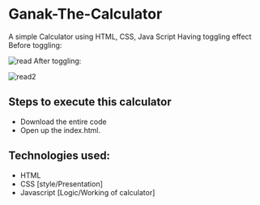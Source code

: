 # Ganak-The-Calculator #
A simple Calculator using HTML, CSS, Java Script 
Having toggling effect
Before toggling:

![read](https://user-images.githubusercontent.com/66878821/177096713-01ba6aba-3c73-42cf-9a98-c5648aba92e1.PNG)
After toggling:

![read2](https://user-images.githubusercontent.com/66878821/177097096-15e57441-b736-42ab-894e-a81c903d183c.PNG)

## Steps to execute this calculator ##
* Download the entire code
* Open up the index.html.
## Technologies used: ##
* HTML
* CSS [style/Presentation]
* Javascript [Logic/Working of calculator]

